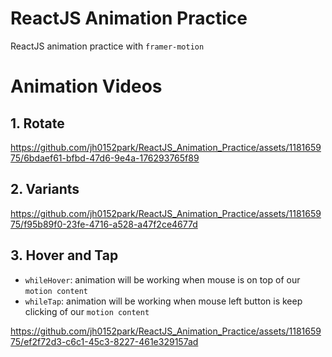 # ReactJS Animation Practice
ReactJS animation practice with `framer-motion`

# Animation Videos
## 1. Rotate
https://github.com/jh0152park/ReactJS_Animation_Practice/assets/118165975/6bdaef61-bfbd-47d6-9e4a-176293765f89


## 2. Variants
https://github.com/jh0152park/ReactJS_Animation_Practice/assets/118165975/f95b89f0-23fe-4716-a528-a47f2ce4677d

## 3. Hover and Tap
- `whileHover`: animation will be working when mouse is on top of our `motion content`
- `whileTap`: animation will be working when mouse left button is keep clicking of our `motion content`

https://github.com/jh0152park/ReactJS_Animation_Practice/assets/118165975/ef2f72d3-c6c1-45c3-8227-461e329157ad


